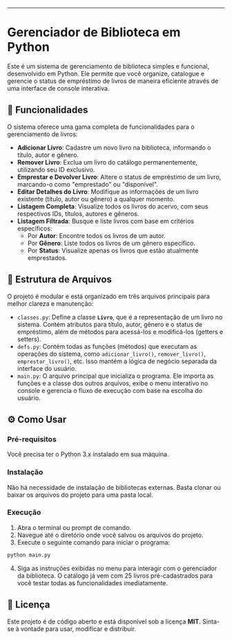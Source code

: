
-----

# Gerenciador de Biblioteca em Python

Este é um sistema de gerenciamento de biblioteca simples e funcional, desenvolvido em Python. Ele permite que você organize, catalogue e gerencie o status de empréstimo de livros de maneira eficiente através de uma interface de console interativa.

## 🚀 Funcionalidades

O sistema oferece uma gama completa de funcionalidades para o gerenciamento de livros:

  * **Adicionar Livro**: Cadastre um novo livro na biblioteca, informando o título, autor e gênero.
  * **Remover Livro**: Exclua um livro do catálogo permanentemente, utilizando seu ID exclusivo.
  * **Emprestar e Devolver Livro**: Altere o status de empréstimo de um livro, marcando-o como "emprestado" ou "disponível".
  * **Editar Detalhes do Livro**: Modifique as informações de um livro existente (título, autor ou gênero) a qualquer momento.
  * **Listagem Completa**: Visualize todos os livros do acervo, com seus respectivos IDs, títulos, autores e gêneros.
  * **Listagem Filtrada**: Busque e liste livros com base em critérios específicos:
      * Por **Autor**: Encontre todos os livros de um autor.
      * Por **Gênero**: Liste todos os livros de um gênero específico.
      * Por **Status**: Visualize apenas os livros que estão atualmente emprestados.

## 📁 Estrutura de Arquivos

O projeto é modular e está organizado em três arquivos principais para melhor clareza e manutenção:

  * `classes.py`: Define a classe **`Livro`**, que é a representação de um livro no sistema. Contém atributos para título, autor, gênero e o status de empréstimo, além de métodos para acessá-los e modificá-los (getters e setters).
  * `defs.py`: Contém todas as funções (métodos) que executam as operações do sistema, como `adicionar_livro()`, `remover_livro()`, `emprestar_livro()`, etc. Isso mantém a lógica de negócio separada da interface do usuário.
  * `main.py`: O arquivo principal que inicializa o programa. Ele importa as funções e a classe dos outros arquivos, exibe o menu interativo no console e gerencia o fluxo de execução com base na escolha do usuário.

## ⚙️ Como Usar

### Pré-requisitos

Você precisa ter o Python 3.x instalado em sua máquina.

### Instalação

Não há necessidade de instalação de bibliotecas externas. Basta clonar ou baixar os arquivos do projeto para uma pasta local.

### Execução

1.  Abra o terminal ou prompt de comando.
2.  Navegue até o diretório onde você salvou os arquivos do projeto.
3.  Execute o seguinte comando para iniciar o programa:

<!-- end list -->

```bash
python main.py
```

4.  Siga as instruções exibidas no menu para interagir com o gerenciador da biblioteca. O catálogo já vem com 25 livros pré-cadastrados para você testar todas as funcionalidades imediatamente.

## 📝 Licença

Este projeto é de código aberto e está disponível sob a licença **MIT**. Sinta-se à vontade para usar, modificar e distribuir.
